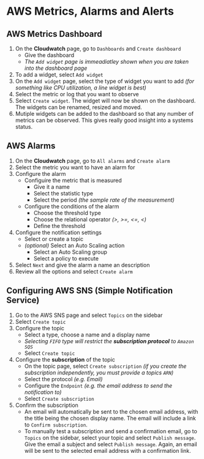 # AWS Metrics, Alarms and Alerts
## AWS Metrics Dashboard
1. On the **Cloudwatch** page, go to `Dashboards` and `Create dashboard`
    - Give the dashboard
    - *The `Add widget` page is immeadiatley shown when you are taken into the dashboard page*
2. To add a widget, select `Add widget`
3. On the `Add widget` page, select the type of widget you want to add *(for something like CPU utilization, a line widget is best)*
4. Select the metric or log that you want to observe
5. Select `Create widget`. The widget will now be shown on the dashboard. The widgets can be renamed, resized and moved.
6. Mutiple widgets can be added to the dashboard so that any number of metrics can be observed. This gives really good insight into a systems status.

## AWS Alarms
1. On the **Cloudwatch** page, go to `All alarms` and `Create alarm`
2. Select the metric you want to have an alarm for
3. Configure the alarm
    - Configuire the metric that is measured
        - Give it a name
        - Select the statistic type
        - Select the period *(the sample rate of the measurement)*
    - Configure the conditions of the alarm
        - Choose the threshold type
        - Choose the relational operator *(>, >=, <=, <)*
        - Define the threshold
4. Configure the notification settings
    - Select or create a topic
    - *(optional)* Select an Auto Scaling action
        - Select an Auto Scaling group
        - Select a policy to execute
5. Select `Next` and give the alarm a name an description
6. Review all the options and select `Create alarm`

## Configuring AWS SNS (Simple Notification Service)
1. Go to the AWS SNS page and select `Topics` on the sidebar
2. Select `Create topic`
3. Configure the topic
    - Select a type, choose a name and a display name
    - *Selecting `FIFO` type will restrict the __subscription protocol__ to `Amazon SQS`*
    - Select `Create topic`
4. Configure the __subscription__ of the topic
    - On the topic page, select `Create subscription` *(if you create the subscription independently, you must provide a topics `ARN`)*
    - Select the protocol *(e.g. Email)*
    - Configure the `Endpoint` *(e.g. the email address to send the notification to)*
    - Select `Create subscription`
5. Confirm the subscription
    - An email will automatically be sent to the chosen email address, with the title being the chosen display name. The email will include a link to `Confirm subscription`. 
    - To manually test a subscription and send a confirmation email, go to `Topics` on the sidebar, select your topic and select `Publish message`. Give the email a subject and select `Publish message`. Again, an email will be sent to the selected email address with a confirmation link.